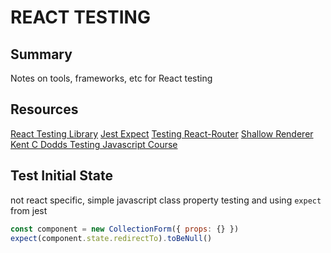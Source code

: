 # REACT TESTING

## Summary

Notes on tools, frameworks, etc for React testing

## Resources

[React Testing Library](https://testing-library.com/docs/react-testing-library/api#render-options)
[Jest Expect](https://jestjs.io/docs/en/expect)
[Testing React-Router](https://github.com/ReactTraining/react-router/blob/master/packages/react-router/docs/guides/testing.md)
[Shallow Renderer](https://reactjs.org/docs/shallow-renderer.html)
[Kent C Dodds Testing Javascript Course](https://testingjavascript.com)

## Test Initial State

not react specific, simple javascript class property testing and using `expect`
from jest

```javascript
const component = new CollectionForm({ props: {} })
expect(component.state.redirectTo).toBeNull()
```
